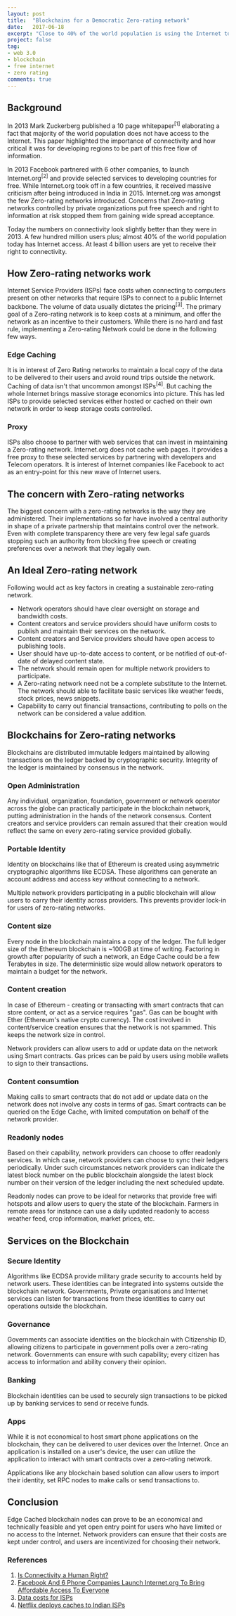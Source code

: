 ```yaml
---
layout: post
title:  "Blockchains for a Democratic Zero-rating network"
date:   2017-06-18
excerpt: "Close to 40% of the world population is using the Internet today. Internet giants have pushed hard to onboard users from emerging markets like Asia and Africa."
project: false
tag:
- web 3.0
- blockchain
- free internet
- zero rating
comments: true
---
```


## Background
In 2013 Mark Zuckerberg published a 10 page whitepaper<sup>[1]</sup> elaborating a fact that majority of the world population does not have access to the Internet. This paper highlighted the importance of connectivity and how critical it was for developing regions to be part of this free flow of information.

In 2013 Facebook partnered with 6 other companies, to launch Internet.org<sup>[2]</sup> and provide selected services to developing countries for free. While Internet.org took off in a few countries, it received massive criticism after being introduced in India in 2015. Internet.org was amongst the few Zero-rating networks introduced. Concerns that Zero-rating networks controlled by private organizations put free speech and right to information at risk stopped them from gaining wide spread acceptance.

Today the numbers on connectivity look slightly better than they were in 2013. A few hundred million users plus; almost 40% of the world population today has Internet access. At least 4 billion users are yet to receive their right to connectivity.

## How Zero-rating networks work

Internet Service Providers (ISPs) face costs when connecting to computers present on other networks that require ISPs to connect to a public Internet backbone. The volume of data usually dictates the pricing<sup>[3]</sup>. The primary goal of a Zero-rating network is to keep costs at a minimum, and offer the network as an incentive to their customers. While there is no hard and fast rule, implementing a Zero-rating Network could be done in the following few ways.

### Edge Caching

It is in interest of Zero Rating networks to maintain a local copy of the data to be delivered to their users and avoid round trips outside the network. Caching of data isn't that uncommon amongst ISPs<sup>[4]</sup>. But caching the whole Internet brings massive storage economics into picture. This has led ISPs to provide selected services either hosted or cached on their own network in order to keep storage costs controlled.

### Proxy

ISPs also choose to partner with web services that can invest in maintaining a Zero-rating network. Internet.org does not cache web pages. It provides a free proxy to these selected services by partnering with developers and Telecom operators. It is interest of Internet companies like Facebook to act as an entry-point for this new wave of Internet users.

## The concern with Zero-rating networks

The biggest concern with a zero-rating networks is the way they are administered. Their implementations so far have involved a central authority in shape of a private partnership that maintains control over the network. Even with complete transparency there are very few legal safe guards stopping such an authority from blocking free speech or creating preferences over a network that they legally own.

## An Ideal Zero-rating network

Following would act as key factors in creating a sustainable zero-rating network.

- Network operators should have clear oversight on storage and bandwidth costs.
- Content creators and service providers should have uniform costs to publish and maintain their services on the network.
- Content creators and Service providers should have open access to publishing tools.
- User should have up-to-date access to content, or be notified of out-of-date of delayed content state.
- The network should remain open for multiple network providers to participate.
- A Zero-rating network need not be a complete substitute to the Internet. The network should able to facilitate basic services like weather feeds, stock prices, news snippets.
- Capability to carry out financial transactions, contributing to polls on the network can be considered a value addition.

## Blockchains for Zero-rating networks

Blockchains are distributed immutable ledgers maintained by allowing transactions on the ledger backed by cryptographic security. Integrity of the ledger is maintained by consensus in the network.

### Open Administration

Any individual, organization, foundation, government or network operator across the globe can practically participate in the blockchain network, putting administration in the hands of the network consensus. Content creators and service providers can remain assured that their creation would reflect the same on every zero-rating service provided globally.

### Portable Identity

Identity on blockchains like that of Ethereum is created using asymmetric cryptographic algorithms like ECDSA. These algorithms can generate an account address and access key without connecting to a network.

Multiple network providers participating in a public blockchain will allow users to carry their identity across providers. This prevents provider lock-in for users of zero-rating networks.

### Content size

Every node in the blockchain maintains a copy of the ledger. The full ledger size of the Ethereum blockchain is ~100GB at time of writing. Factoring in growth after popularity of such a network, an Edge Cache could be a few Terabytes in size. The deterministic size would allow network operators to maintain a budget for the network.

### Content creation

In case of Ethereum - creating or transacting with smart contracts that can store content, or act as a service requires "gas". Gas can be bought with Ether (Ethereum's native crypto currency). The cost involved in content/service creation ensures that the network is not spammed. This keeps the network size in control.

Network providers can allow users to add or update data on the network using Smart contracts. Gas prices can be paid by users using mobile wallets to sign to their transactions.

### Content consumtion

Making calls to smart contracts that do not add or update data on the network does not involve any costs in terms of gas. Smart contracts can be queried on the Edge Cache, with limited computation on behalf of the network provider.

### Readonly nodes

Based on their capability, network providers can choose to offer readonly services. In which case, network providers can choose to sync their ledgers periodically. Under such circumstances network providers can indicate the latest block number on the public blockchain alongside the latest block number on their version of the ledger including the next scheduled update.

Readonly nodes can prove to be ideal for networks that provide free wifi hotspots and allow users to query the state of the blockchain. Farmers in remote areas for instance can use a daily updated readonly to access weather feed, crop information, market prices, etc.

## Services on the Blockchain

### Secure Identity

Algorithms like ECDSA provide military grade security to accounts held by network users. These identities can be integrated into systems outside the blockchain network. Governments, Private organisations and Internet services can listen for transactions from these identities to carry out operations outside the blockchain.

### Governance

Governments can associate identities on the blockchain with Citizenship ID, allowing citizens to participate in government polls over a zero-rating network. Governments can ensure with such capability; every citizen has access to information and ability convery their opinion.

### Banking

Blockchain identities can be used to securely sign transactions to be picked up by banking services to send or receive funds.

### Apps

While it is not economical to host smart phone applications on the blockchain, they can be delivered to user devices over the Internet. Once an application is installed on a user's device, the user can utilize the application to interact with smart contracts over a zero-rating network.

Applications like any blockchain based solution can allow users to import their identity, set RPC nodes to make calls or send transactions to.

## Conclusion

Edge Cached blockchain nodes can prove to be an economical and technically feasible and yet open entry point for users who have limited or no access to the Internet. Network providers can ensure that their costs are kept under control, and users are incentivized for choosing their network.

### References
1. [Is Connectivity a Human Right?](https://scontent-sit4-1.xx.fbcdn.net/v/t39.2365-6/12057105_1001874746531417_622371037_n.pdf?oh=62fe509ef2d093c8d64f77be706d8816&oe=599FCF27)
2. [Facebook And 6 Phone Companies Launch Internet.org To Bring Affordable Access To Everyone](https://techcrunch.com/2013/08/20/facebook-internet-org/)
3. [Data costs for ISPs](http://broadbandnow.com/report/much-data-really-cost-isps/)
4. [Netflix deploys caches to Indian ISPs](http://www.medianama.com/2017/04/223-netflix-caches-indian-internet-providers/)

